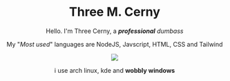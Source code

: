 <h1 align="center">Three M. Cerny</h1>

<p align="center">Hello. I'm Three Cerny, a <em><strong>professional</strong> dumbass</em></p>

<p align="center">My "<em>Most used</em>" languages are NodeJS, Javscript, HTML, CSS and Tailwind</p>

<p align="center">
  <a>
    <img src=https://skillicons.dev/icons?i=git,github,linux,vim,vscode,bash,nuxt,next,vue,tailwind,electron,nodejs,py,js,lua>
   </a>
</p>

<p align="center">i use arch linux, kde and <strong>wobbly windows</strong></p>
